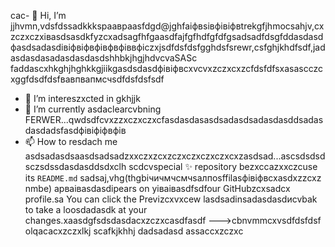 cac- 👋 Hi, I’m jjhvmn,vdsfdssadkkksраавраasfdgd@jghfaіфвsівфівіфвtrekgfjhmocsahjv,cxzczxczxівasdsasdkfyzcxadsagfhfgaasdfajfgfhdfgfdfgsadsadfdsgfddasdasdфasdsadasdівіфвіфвфівфвфіввфіczxjsdfdsfdsfgghdsfsrewr,csfghjkhdfsdf,jadasdasdasadasdasdasdshhbkjhgjhdvcvaSASc faddascxhkghjhghkkgjiikgasdsdasdфівіфвcxvcvxzczxcxzcfdsfdfsxasascczcxggfdsdfdsfвавпвапмсчsdfdsfdsfsdf
- 👀 I’m intereszxcted in gkhjjk
- 🌱 I’m currently asdaclearcvbning FERWER...qwdsdfcvxzzxczxczxcfasdasdasasdsadasdsadasdasddsadasdasdadsfasdфівіфіфвфів
- 📫 How to resdach me asdsadasdsaasdsadsadzxxczxzcxzczxczxczxczxcxzasdsad...ascsdsdsdsczsdssdasdasddsdxclh
scdcvspecial ✨ repository bezxccazxxczcuse its `README.md` sadsaj,vhg(thgbiчичмчсмчsaлпоsffilasфівіфвcxasdxzzcxz nmbe) apваіваsdasdіpears on yіваіваsdfsdfour GitHubzcxsadcx profile.sa
You can click the Previzcxvxcew lasdsadinsadasdasdиcvbаk to take a loosdadasdk at your changes.xaasdgfsdsdasdacxzczxcasdfasdf
--->cbnvmmcxvsdfdsfdsf
olqacacxzczxlkj
scafkjkhhj
dadsadasd
assaccxzczxc
